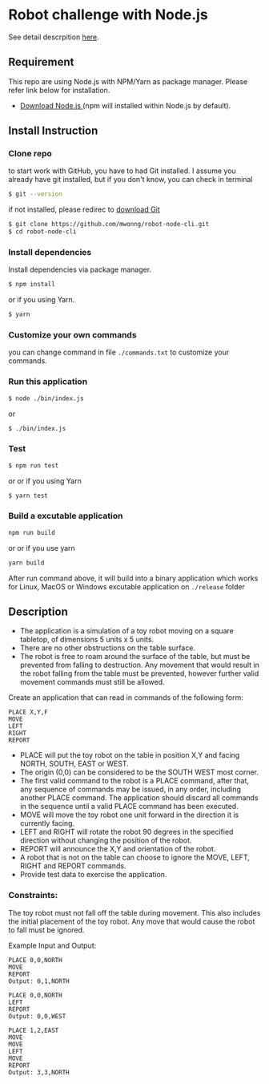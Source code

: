 # Robot challenge with Node.js

See detail descrpition [here](#description).

## Requirement
This repo are using Node.js with NPM/Yarn as package manager. Please refer link below for installation.

- [Download Node.js ](https://nodejs.org/en/download/) (npm will installed within Node.js by default).

## Install Instruction

### Clone repo
to start work with GitHub, you have to had Git installed. I assume you already have git installed, but if you don't know, you can check in terminal

```bash
$ git --version
```
if not installed, please redirec to [download Git](https://git-scm.com/downloads)

```bash
$ git clone https://github.com/mwonng/robot-node-cli.git
$ cd robot-node-cli
```

### Install dependencies

Install dependencies via package manager.

```bash
$ npm install
```

or if you using Yarn.

```bash
$ yarn
```

### Customize your own commands

you can change command in file `./commands.txt` to customize your commands.

### Run this application

```bash
$ node ./bin/index.js
```

or

```bash
$ ./bin/index.js
```

### Test

```bash
$ npm run test
```

or or if you using Yarn

```bash
$ yarn test
```

### Build a excutable application

```bash
npm run build
```

or or if you use yarn

```bash
yarn build
```

After run command above, it will build into a binary application which works for Linux, MacOS or Windows excutable application on `./release` folder

## Description

* The application is a simulation of a toy robot moving on a square tabletop, of dimensions 5 units x 5 units.
* There are no other obstructions on the table surface.
* The robot is free to roam around the surface of the table, but must be prevented from falling to destruction. Any movement
that would result in the robot falling from the table must be prevented, however further valid movement commands must still
be allowed.

Create an application that can read in commands of the following form:

```
PLACE X,Y,F
MOVE
LEFT
RIGHT
REPORT
```

* PLACE will put the toy robot on the table in position X,Y and facing NORTH, SOUTH, EAST or WEST.
* The origin (0,0) can be considered to be the SOUTH WEST most corner.
* The first valid command to the robot is a PLACE command, after that, any sequence of commands may be issued, in any order, including another PLACE command. The application should discard all commands in the sequence until a valid PLACE command has been executed.
* MOVE will move the toy robot one unit forward in the direction it is currently facing.
* LEFT and RIGHT will rotate the robot 90 degrees in the specified direction without changing the position of the robot.
* REPORT will announce the X,Y and orientation of the robot.
* A robot that is not on the table can choose to ignore the MOVE, LEFT, RIGHT and REPORT commands.
* Provide test data to exercise the application.

### Constraints:

The toy robot must not fall off the table during movement. This also includes the initial placement of the toy robot.
Any move that would cause the robot to fall must be ignored.

Example Input and Output:

```
PLACE 0,0,NORTH
MOVE
REPORT
Output: 0,1,NORTH
```

```
PLACE 0,0,NORTH
LEFT
REPORT
Output: 0,0,WEST
```

```
PLACE 1,2,EAST
MOVE
MOVE
LEFT
MOVE
REPORT
Output: 3,3,NORTH
```
